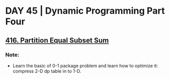# DAY 45 | Dynamic Programming Part Four

## [416. Partition Equal Subset Sum](https://leetcode.com/problems/partition-equal-subset-sum/) 
### Note:
- Learn the basic of 0-1 package problem and learn how to optimize it: compress 2-D dp table in to 1-D.
